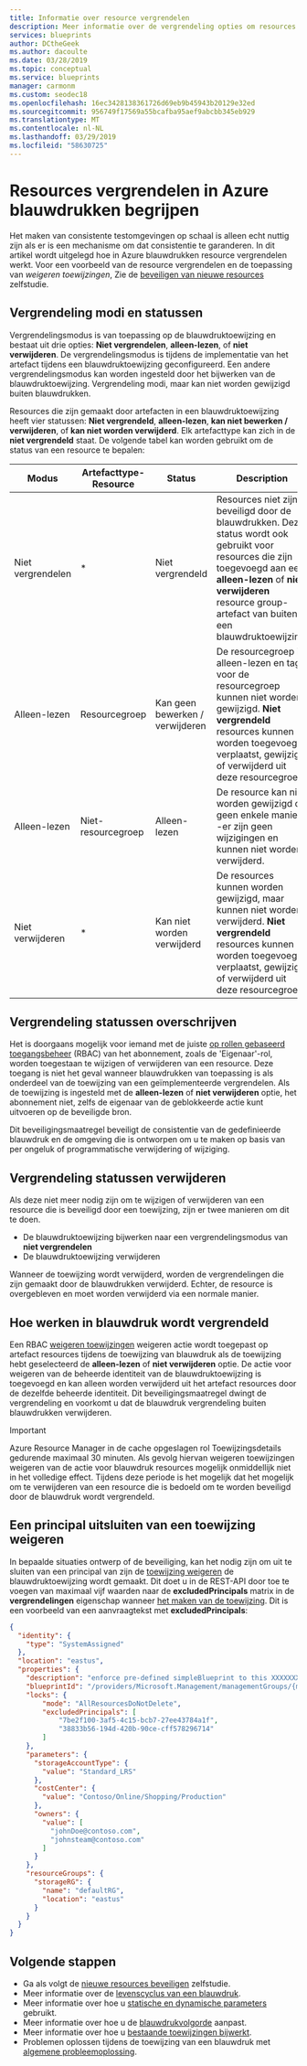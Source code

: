 ```yaml
---
title: Informatie over resource vergrendelen
description: Meer informatie over de vergrendeling opties om resources te beschermen bij het toewijzen van een blauwdruk.
services: blueprints
author: DCtheGeek
ms.author: dacoulte
ms.date: 03/28/2019
ms.topic: conceptual
ms.service: blueprints
manager: carmonm
ms.custom: seodec18
ms.openlocfilehash: 16ec3428138361726d69eb9b45943b20129e32ed
ms.sourcegitcommit: 956749f17569a55bcafba95aef9abcbb345eb929
ms.translationtype: MT
ms.contentlocale: nl-NL
ms.lasthandoff: 03/29/2019
ms.locfileid: "58630725"
---
```

# <a name="understand-resource-locking-in-azure-blueprints"></a>Resources vergrendelen in Azure blauwdrukken begrijpen

Het maken van consistente testomgevingen op schaal is alleen echt nuttig zijn als er is een mechanisme om dat consistentie te garanderen. In dit artikel wordt uitgelegd hoe in Azure blauwdrukken resource vergrendelen werkt. Voor een voorbeeld van de resource vergrendelen en de toepassing van _weigeren toewijzingen_, Zie de [beveiligen van nieuwe resources](../tutorials/protect-new-resources.md) zelfstudie.

## <a name="locking-modes-and-states"></a>Vergrendeling modi en statussen

Vergrendelingsmodus is van toepassing op de blauwdruktoewijzing en bestaat uit drie opties: **Niet vergrendelen**, **alleen-lezen**, of **niet verwijderen**. De vergrendelingsmodus is tijdens de implementatie van het artefact tijdens een blauwdruktoewijzing geconfigureerd. Een andere vergrendelingsmodus kan worden ingesteld door het bijwerken van de blauwdruktoewijzing.
Vergrendeling modi, maar kan niet worden gewijzigd buiten blauwdrukken.

Resources die zijn gemaakt door artefacten in een blauwdruktoewijzing heeft vier statussen: **Niet vergrendeld**, **alleen-lezen**, **kan niet bewerken / verwijderen**, of **kan niet worden verwijderd**. Elk artefacttype kan zich in de **niet vergrendeld** staat. De volgende tabel kan worden gebruikt om de status van een resource te bepalen:

|Modus|Artefacttype-Resource|Status|Description|
|-|-|-|-|
|Niet vergrendelen|*|Niet vergrendeld|Resources niet zijn beveiligd door de blauwdrukken. Deze status wordt ook gebruikt voor resources die zijn toegevoegd aan een **alleen-lezen** of **niet verwijderen** resource group-artefact van buiten een blauwdruktoewijzing.|
|Alleen-lezen|Resourcegroep|Kan geen bewerken / verwijderen|De resourcegroep is alleen-lezen en tags voor de resourcegroep kunnen niet worden gewijzigd. **Niet vergrendeld** resources kunnen worden toegevoegd, verplaatst, gewijzigd of verwijderd uit deze resourcegroep.|
|Alleen-lezen|Niet-resourcegroep|Alleen-lezen|De resource kan niet worden gewijzigd op geen enkele manier--er zijn geen wijzigingen en kunnen niet worden verwijderd.|
|Niet verwijderen|*|Kan niet worden verwijderd|De resources kunnen worden gewijzigd, maar kunnen niet worden verwijderd. **Niet vergrendeld** resources kunnen worden toegevoegd, verplaatst, gewijzigd of verwijderd uit deze resourcegroep.|

## <a name="overriding-locking-states"></a>Vergrendeling statussen overschrijven

Het is doorgaans mogelijk voor iemand met de juiste [op rollen gebaseerd toegangsbeheer](../../../role-based-access-control/overview.md) (RBAC) van het abonnement, zoals de 'Eigenaar'-rol, worden toegestaan te wijzigen of verwijderen van een resource. Deze toegang is niet het geval wanneer blauwdrukken van toepassing is als onderdeel van de toewijzing van een geïmplementeerde vergrendelen. Als de toewijzing is ingesteld met de **alleen-lezen** of **niet verwijderen** optie, het abonnement niet, zelfs de eigenaar van de geblokkeerde actie kunt uitvoeren op de beveiligde bron.

Dit beveiligingsmaatregel beveiligt de consistentie van de gedefinieerde blauwdruk en de omgeving die is ontworpen om u te maken op basis van per ongeluk of programmatische verwijdering of wijziging.

## <a name="removing-locking-states"></a>Vergrendeling statussen verwijderen

Als deze niet meer nodig zijn om te wijzigen of verwijderen van een resource die is beveiligd door een toewijzing, zijn er twee manieren om dit te doen.

- De blauwdruktoewijzing bijwerken naar een vergrendelingsmodus van **niet vergrendelen**
- De blauwdruktoewijzing verwijderen

Wanneer de toewijzing wordt verwijderd, worden de vergrendelingen die zijn gemaakt door de blauwdrukken verwijderd. Echter, de resource is overgebleven en moet worden verwijderd via een normale manier.

## <a name="how-blueprint-locks-work"></a>Hoe werken in blauwdruk wordt vergrendeld

Een RBAC [weigeren toewijzingen](../../../role-based-access-control/deny-assignments.md) weigeren actie wordt toegepast op artefact resources tijdens de toewijzing van blauwdruk als de toewijzing hebt geselecteerd de **alleen-lezen** of **niet verwijderen** optie. De actie voor weigeren van de beheerde identiteit van de blauwdruktoewijzing is toegevoegd en kan alleen worden verwijderd uit het artefact resources door de dezelfde beheerde identiteit. Dit beveiligingsmaatregel dwingt de vergrendeling en voorkomt u dat de blauwdruk vergrendeling buiten blauwdrukken verwijderen.

> [!IMPORTANT]
> Azure Resource Manager in de cache opgeslagen rol Toewijzingsdetails gedurende maximaal 30 minuten. Als gevolg hiervan weigeren toewijzingen weigeren van de actie voor blauwdruk resources mogelijk onmiddellijk niet in het volledige effect. Tijdens deze periode is het mogelijk dat het mogelijk om te verwijderen van een resource die is bedoeld om te worden beveiligd door de blauwdruk wordt vergrendeld.

## <a name="exclude-a-principal-from-a-deny-assignment"></a>Een principal uitsluiten van een toewijzing weigeren

In bepaalde situaties ontwerp of de beveiliging, kan het nodig zijn om uit te sluiten van een principal van zijn de [toewijzing weigeren](../../../role-based-access-control/deny-assignments.md) de blauwdruktoewijzing wordt gemaakt. Dit doet u in de REST-API door toe te voegen van maximaal vijf waarden naar de **excludedPrincipals** matrix in de **vergrendelingen** eigenschap wanneer [het maken van de toewijzing](/rest/api/blueprints/assignments/createorupdate).
Dit is een voorbeeld van een aanvraagtekst met **excludedPrincipals**:

```json
{
  "identity": {
    "type": "SystemAssigned"
  },
  "location": "eastus",
  "properties": {
    "description": "enforce pre-defined simpleBlueprint to this XXXXXXXX subscription.",
    "blueprintId": "/providers/Microsoft.Management/managementGroups/{mgId}/providers/Microsoft.Blueprint/blueprints/simpleBlueprint",
    "locks": {
        "mode": "AllResourcesDoNotDelete",
        "excludedPrincipals": [
            "7be2f100-3af5-4c15-bcb7-27ee43784a1f",
            "38833b56-194d-420b-90ce-cff578296714"
        ]
    },
    "parameters": {
      "storageAccountType": {
        "value": "Standard_LRS"
      },
      "costCenter": {
        "value": "Contoso/Online/Shopping/Production"
      },
      "owners": {
        "value": [
          "johnDoe@contoso.com",
          "johnsteam@contoso.com"
        ]
      }
    },
    "resourceGroups": {
      "storageRG": {
        "name": "defaultRG",
        "location": "eastus"
      }
    }
  }
}
```

## <a name="next-steps"></a>Volgende stappen

- Ga als volgt de [nieuwe resources beveiligen](../tutorials/protect-new-resources.md) zelfstudie.
- Meer informatie over de [levenscyclus van een blauwdruk](lifecycle.md).
- Meer informatie over hoe u [statische en dynamische parameters](parameters.md) gebruikt.
- Meer informatie over hoe u de [blauwdrukvolgorde](sequencing-order.md) aanpast.
- Meer informatie over hoe u [bestaande toewijzingen bijwerkt](../how-to/update-existing-assignments.md).
- Problemen oplossen tijdens de toewijzing van een blauwdruk met [algemene probleemoplossing](../troubleshoot/general.md).